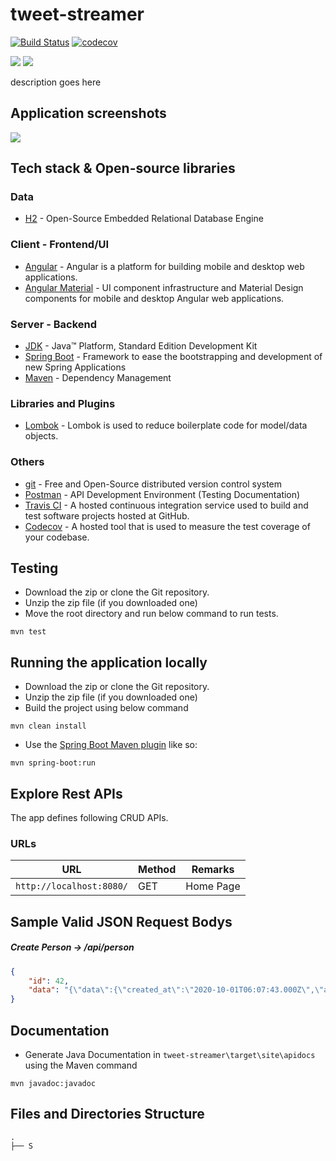 # tweet-streamer

[![Build Status](https://travis-ci.org/ismail5701/tweet-streamer.svg?branch=master)](https://travis-ci.org/ismail5701/tweet-streamer) [![codecov](https://codecov.io/gh/ismail5701/tweet-streamer/branch/master/graph/badge.svg)](https://codecov.io/gh/ismail5701/tweet-streamer)

<p>
	<a alt="GitHub repo size">
        <img src="https://img.shields.io/github/repo-size/ismail5701/tweet-streamer" />
    </a>    
    <a alt="Java">
        <img src="https://img.shields.io/badge/Java%20Version-v11-blue" />
    </a>
</p>

description goes here
     
## Application screenshots

<img src="images\home.PNG"/>

## Tech stack & Open-source libraries

### Data

* 	[H2](https://www.h2database.com/html/main.html) - Open-Source Embedded Relational Database Engine

### Client - Frontend/UI

* 	[Angular](https://angular.io/) - Angular is a platform for building mobile and desktop web applications.
* 	[Angular Material](https://material.angular.io/) - UI component infrastructure and Material Design components for mobile and desktop Angular web applications.

### Server - Backend

* 	[JDK](https://www.oracle.com/java/technologies/javase-jdk11-downloads.html) - Java™ Platform, Standard Edition Development Kit
* 	[Spring Boot](https://spring.io/projects/spring-boot) - Framework to ease the bootstrapping and development of new Spring Applications
* 	[Maven](https://maven.apache.org/) - Dependency Management

###  Libraries and Plugins

* 	[Lombok](https://projectlombok.org/) - Lombok is used to reduce boilerplate code for model/data objects.

### Others 

* 	[git](https://git-scm.com/) - Free and Open-Source distributed version control system
* 	[Postman](https://www.getpostman.com/) - API Development Environment (Testing Documentation)
* 	[Travis CI](https://travis-ci.org/github/ismail5701/tweet-streamer) - A hosted continuous integration service used to build and test software projects hosted at GitHub.
* 	[Codecov](https://codecov.io/gh/ismail5701/tweet-streamer) - A hosted tool that is used to measure the test coverage of your codebase.

## Testing

* 	Download the zip or clone the Git repository.
* 	Unzip the zip file (if you downloaded one)
*   Move the root directory and run below command to run tests.

```shell
mvn test
```

## Running the application locally

* 	Download the zip or clone the Git repository.
* 	Unzip the zip file (if you downloaded one)
*   Build the project using below command
```shell
mvn clean install
```
*   Use the [Spring Boot Maven plugin](https://docs.spring.io/spring-boot/docs/current/reference/html/build-tool-plugins-maven-plugin.html) like so:

```shell
mvn spring-boot:run
```

## Explore Rest APIs

The app defines following CRUD APIs.

### URLs

|                  URL                   | Method |          Remarks       |
|----------------------------------------|--------|------------------------|
|`http://localhost:8080/`                | GET    | Home Page              |

## Sample Valid JSON Request Bodys

##### Create Person -> /api/person

```json
{
	"id": 42,
	"data": "{\"data\":{\"created_at\":\"2020-10-01T06:07:43.000Z\",\"author_id\":\"806204521919762432\",\"id\":\"1311548328186834945\",\"text\":\"RT @ashoswai: No end to Upper caste terror! Another Dalit woman has been gang-raped and killed in UP under Modi-Yogi's Raj! https://t.co/6a…\"},\"includes\":{\"users\":[{\"id\":\"806204521919762432\",\"name\":\"rabia\",\"username\":\"rabiiik527\"}]},\"matching_rules\":[{\"id\":1311547334208053248,\"tag\":\"\"}]}"
}
```

## Documentation

* 	Generate Java Documentation in `tweet-streamer\target\site\apidocs` using the Maven command 

```shell
mvn javadoc:javadoc
```

## Files and Directories Structure

```text
.
├── S
```
